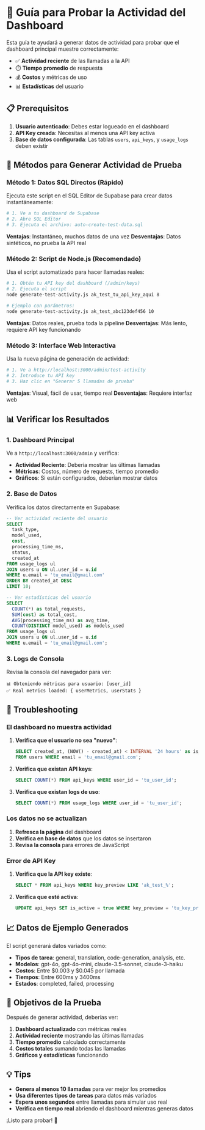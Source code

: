 # 🧪 Guía para Probar la Actividad del Dashboard

Esta guía te ayudará a generar datos de actividad para probar que el dashboard principal muestre correctamente:

- ✅ **Actividad reciente** de las llamadas a la API
- ⏱️ **Tiempo promedio** de respuesta 
- 💰 **Costos** y métricas de uso
- 📊 **Estadísticas** del usuario

## 📋 Prerequisitos

1. **Usuario autenticado**: Debes estar logueado en el dashboard
2. **API Key creada**: Necesitas al menos una API key activa
3. **Base de datos configurada**: Las tablas `users`, `api_keys`, y `usage_logs` deben existir

## 🚀 Métodos para Generar Actividad de Prueba

### Método 1: Datos SQL Directos (Rápido)

Ejecuta este script en el SQL Editor de Supabase para crear datos instantáneamente:

```bash
# 1. Ve a tu dashboard de Supabase
# 2. Abre SQL Editor
# 3. Ejecuta el archivo: auto-create-test-data.sql
```

**Ventajas**: Instantáneo, muchos datos de una vez
**Desventajas**: Datos sintéticos, no prueba la API real

### Método 2: Script de Node.js (Recomendado)

Usa el script automatizado para hacer llamadas reales:

```bash
# 1. Obtén tu API key del dashboard (/admin/keys)
# 2. Ejecuta el script
node generate-test-activity.js ak_test_tu_api_key_aqui 8

# Ejemplo con parámetros:
node generate-test-activity.js ak_test_abc123def456 10
```

**Ventajas**: Datos reales, prueba toda la pipeline
**Desventajas**: Más lento, requiere API key funcionando

### Método 3: Interface Web Interactiva

Usa la nueva página de generación de actividad:

```bash
# 1. Ve a http://localhost:3000/admin/test-activity
# 2. Introduce tu API key
# 3. Haz clic en "Generar 5 llamadas de prueba"
```

**Ventajas**: Visual, fácil de usar, tiempo real
**Desventajas**: Requiere interfaz web

## 📊 Verificar los Resultados

### 1. Dashboard Principal

Ve a `http://localhost:3000/admin` y verifica:

- **Actividad Reciente**: Debería mostrar las últimas llamadas
- **Métricas**: Costos, número de requests, tiempo promedio
- **Gráficos**: Si están configurados, deberían mostrar datos

### 2. Base de Datos

Verifica los datos directamente en Supabase:

```sql
-- Ver actividad reciente del usuario
SELECT 
  task_type,
  model_used,
  cost,
  processing_time_ms,
  status,
  created_at
FROM usage_logs ul
JOIN users u ON ul.user_id = u.id 
WHERE u.email = 'tu_email@gmail.com'
ORDER BY created_at DESC
LIMIT 10;

-- Ver estadísticas del usuario
SELECT 
  COUNT(*) as total_requests,
  SUM(cost) as total_cost,
  AVG(processing_time_ms) as avg_time,
  COUNT(DISTINCT model_used) as models_used
FROM usage_logs ul
JOIN users u ON ul.user_id = u.id 
WHERE u.email = 'tu_email@gmail.com';
```

### 3. Logs de Consola

Revisa la consola del navegador para ver:

```
📊 Obteniendo métricas para usuario: [user_id]
✅ Real metrics loaded: { userMetrics, userStats }
```

## 🐛 Troubleshooting

### El dashboard no muestra actividad

1. **Verifica que el usuario no sea "nuevo"**:
   ```sql
   SELECT created_at, (NOW() - created_at) < INTERVAL '24 hours' as is_new
   FROM users WHERE email = 'tu_email@gmail.com';
   ```

2. **Verifica que existan API keys**:
   ```sql
   SELECT COUNT(*) FROM api_keys WHERE user_id = 'tu_user_id';
   ```

3. **Verifica que existan logs de uso**:
   ```sql
   SELECT COUNT(*) FROM usage_logs WHERE user_id = 'tu_user_id';
   ```

### Los datos no se actualizan

1. **Refresca la página** del dashboard
2. **Verifica en base de datos** que los datos se insertaron
3. **Revisa la consola** para errores de JavaScript

### Error de API Key

1. **Verifica que la API key existe**:
   ```sql
   SELECT * FROM api_keys WHERE key_preview LIKE 'ak_test_%';
   ```

2. **Verifica que esté activa**:
   ```sql
   UPDATE api_keys SET is_active = true WHERE key_preview = 'tu_key_preview';
   ```

## 📈 Datos de Ejemplo Generados

El script generará datos variados como:

- **Tipos de tarea**: general, translation, code-generation, analysis, etc.
- **Modelos**: gpt-4o, gpt-4o-mini, claude-3.5-sonnet, claude-3-haiku
- **Costos**: Entre $0.003 y $0.045 por llamada
- **Tiempos**: Entre 600ms y 3400ms
- **Estados**: completed, failed, processing

## 🎯 Objetivos de la Prueba

Después de generar actividad, deberías ver:

1. **Dashboard actualizado** con métricas reales
2. **Actividad reciente** mostrando las últimas llamadas
3. **Tiempo promedio** calculado correctamente
4. **Costos totales** sumando todas las llamadas
5. **Gráficos y estadísticas** funcionando

## 💡 Tips

- **Genera al menos 10 llamadas** para ver mejor los promedios
- **Usa diferentes tipos de tareas** para datos más variados
- **Espera unos segundos** entre llamadas para simular uso real
- **Verifica en tiempo real** abriendo el dashboard mientras generas datos

¡Listo para probar! 🚀